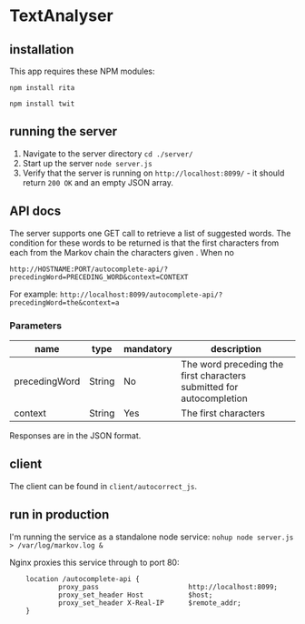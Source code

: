 # TextAnalyser

## installation
This app requires these NPM modules:

`npm install rita`

`npm install twit`


## running the server
1. Navigate to the server directory `cd ./server/`
2. Start up the server `node server.js`
3. Verify that the server is running on `http://localhost:8099/` - it should return `200 OK` and an empty JSON array. 

## API docs
 
The server supports one GET call to retrieve a list of suggested words. The condition for these words to be returned is that the first characters from each   from the Markov chain  the characters given . When no 

`http://HOSTNAME:PORT/autocomplete-api/?precedingWord=PRECEDING_WORD&context=CONTEXT`

For example:
`http://localhost:8099/autocomplete-api/?precedingWord=the&context=a`

### Parameters
| name | type | mandatory | description |
|------|------|-----------|------------ |
| precedingWord | String | No | The word preceding the first characters submitted for autocompletion |
| context | String | Yes | The first characters  |

Responses are in the JSON format.


## client

The client can be found in `client/autocorrect_js`.


## run in production

I'm running the service as a standalone node service:
`nohup node server.js > /var/log/markov.log & `

Nginx proxies this service through to port 80:

        location /autocomplete-api {
                proxy_pass                      http://localhost:8099;
                proxy_set_header Host           $host;
                proxy_set_header X-Real-IP      $remote_addr;
        }


